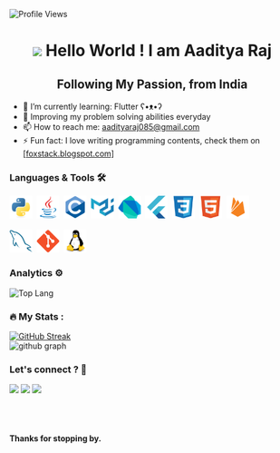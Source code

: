 ![Profile Views](http://estruyf-github.azurewebsites.net/api/VisitorHit?user=Aaditya1612&repo=Aaditya1612&countColorcountColor)

<h1 align="center"><img src="https://emojis.slackmojis.com/emojis/images/1531849430/4246/blob-sunglasses.gif?1531849430" width="30"/> Hello World ! I am Aaditya Raj </h1>

<h2 align="center">Following My Passion, from India</h2>

- 🔭 I’m currently learning: Flutter  ʕ•ᴥ•ʔ
- 🌱 Improving my problem solving abilities everyday
- 📫 How to reach me: aadityaraj085@gmail.com
- ⚡ Fun fact: I love writing programming contents, check them on <a href="https://foxstack.blogspot.com/">[foxstack.blogspot.com]</a>

### Languages & Tools 🛠

<div>
  <img src="https://github.com/devicons/devicon/blob/master/icons/python/python-original.svg" title="Python" alt="Python" width="40" height="40"/>&nbsp;
  <img src="https://github.com/devicons/devicon/blob/master/icons/java/java-original.svg" title="Java" alt="Java" width="40" height="40"/>&nbsp;
  <img src="https://github.com/devicons/devicon/blob/master/icons/c/c-original.svg" title="C" alt="C" width="40" height="40"/>&nbsp;
  <img src="https://github.com/devicons/devicon/blob/master/icons/materialui/materialui-original.svg" title="Material UI" alt="Material UI" width="40" height="40"/>&nbsp;
  <img src="https://github.com/devicons/devicon/blob/master/icons/dart/dart-original.svg" title="Dart" alt="Dart" height="40" width="40"/>&nbsp;
  <img src="https://github.com/devicons/devicon/blob/master/icons/flutter/flutter-original.svg" title="Flutter" alt="Flutter" width="40" height="40"/>&nbsp;
  <img src="https://github.com/devicons/devicon/blob/master/icons/css3/css3-original.svg"  title="CSS3" alt="CSS" width="40" height="40"/>&nbsp;
  <img src="https://github.com/devicons/devicon/blob/master/icons/html5/html5-original.svg" title="HTML5" alt="HTML" width="40" height="40"/>&nbsp;
  <img src="https://github.com/devicons/devicon/blob/master/icons/firebase/firebase-plain.svg" title="Firebase" alt="Firebase" width="40" height="40"/>&nbsp;
  <br />
  <br />
  <img src="https://github.com/devicons/devicon/blob/master/icons/mysql/mysql-original.svg" title="MySQL"  alt="MySQL" width="40" height="40"/>&nbsp;
  <img src="https://github.com/devicons/devicon/blob/master/icons/git/git-original.svg" title="Git" alt="Git" width="40" height="40"/>&nbsp;
  <img src="https://github.com/devicons/devicon/blob/master/icons/linux/linux-original.svg" title="Linux" alt="Linux" width="40" height="40"/>&nbsp;
</div>

### Analytics ⚙️
![Top Lang](https://github-readme-stats.vercel.app/api/top-langs/?username=aaditya1612&langs_count=8&theme=radical&layout=compact)

### :fire: My Stats :

[![GitHub Streak](http://github-readme-streak-stats.herokuapp.com?user=aaditya1612&theme=dark&background=090021)](https://git.io/streak-stats)
<br />
![github graph](https://activity-graph.herokuapp.com/graph?username=aaditya1612&theme=react-dark)


### Let's connect ? 🤝

<p align="left">
<a href="https://www.linkedin.com/in/aaditya-raj-053974188/"><img src="https://img.shields.io/badge/-aadityaraj-0077B5?style=flat&logo=Linkedin&logoColor=white"/></a>
<a href="mailto:aadityaraj085@gmail.com"><img src="https://img.shields.io/badge/-aadityaraj085@gmail.com-D14836?style=flat&logo=Gmail&logoColor=white"/></a>
<a href="https://www.instagram.com/aaditya_c16/"><img src="https://img.shields.io/badge/-@aaditya_c16-D14836?style=flat&logo=Instagram&logoColor=white"/></a>
</p>
<br />
<br />

#### Thanks for stopping by.
